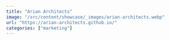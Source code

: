 ```yaml
---
title: "Arian Architects"
image: "/src/content/showcase/_images/arian-architects.webp"
url: "https://arian-architects.github.io/"
categories: ["marketing"]
---
```

